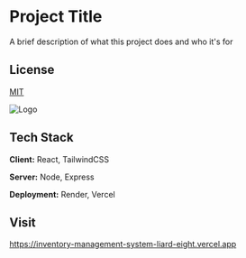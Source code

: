 # Project Title

A brief description of what this project does and who it's for

## License

[MIT](https://choosealicense.com/licenses/mit/)

![Logo](https://inventory-management-system-liard-eight.vercel.app/logo.png)

## Tech Stack

**Client:** React, TailwindCSS

**Server:** Node, Express

**Deployment:** Render, Vercel

## Visit

https://inventory-management-system-liard-eight.vercel.app
